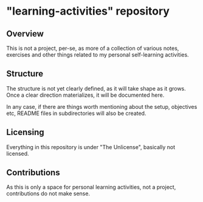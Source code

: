 # "learning-activities" repository

## Overview

This is not a project, per-se, as more of a collection of various notes, exercises and other things related to my personal self-learning activities.

## Structure

The structure is not yet clearly defined, as it will take shape as it grows. Once a clear direction materializes, it will be documented here.

In any case, if there are things worth mentioning about the setup, objectives etc, README files in subdirectories will also be created.

## Licensing

Everything in this repository is under "The Unlicense", basically not licensed.

## Contributions

As this is only a space for personal learning activities, not a project, contributions do not make sense.


